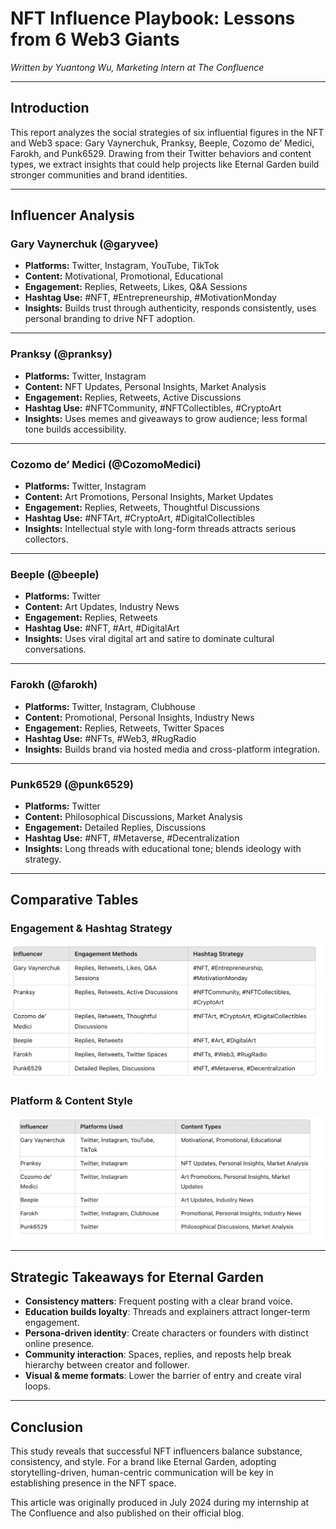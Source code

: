 # NFT Influence Playbook: Lessons from 6 Web3 Giants

_Written by Yuantong Wu, Marketing Intern at The Confluence_

---

## Introduction

This report analyzes the social strategies of six influential figures in the NFT and Web3 space: Gary Vaynerchuk, Pranksy, Beeple, Cozomo de’ Medici, Farokh, and Punk6529. Drawing from their Twitter behaviors and content types, we extract insights that could help projects like Eternal Garden build stronger communities and brand identities.

---

## Influencer Analysis

### Gary Vaynerchuk (@garyvee)

- **Platforms:** Twitter, Instagram, YouTube, TikTok
- **Content:** Motivational, Promotional, Educational
- **Engagement:** Replies, Retweets, Likes, Q&A Sessions
- **Hashtag Use:** #NFT, #Entrepreneurship, #MotivationMonday
- **Insights:** Builds trust through authenticity, responds consistently, uses personal branding to drive NFT adoption.

---

### Pranksy (@pranksy)

- **Platforms:** Twitter, Instagram
- **Content:** NFT Updates, Personal Insights, Market Analysis
- **Engagement:** Replies, Retweets, Active Discussions
- **Hashtag Use:** #NFTCommunity, #NFTCollectibles, #CryptoArt
- **Insights:** Uses memes and giveaways to grow audience; less formal tone builds accessibility.

---

### Cozomo de’ Medici (@CozomoMedici)

- **Platforms:** Twitter, Instagram
- **Content:** Art Promotions, Personal Insights, Market Updates
- **Engagement:** Replies, Retweets, Thoughtful Discussions
- **Hashtag Use:** #NFTArt, #CryptoArt, #DigitalCollectibles
- **Insights:** Intellectual style with long-form threads attracts serious collectors.

---

### Beeple (@beeple)

- **Platforms:** Twitter
- **Content:** Art Updates, Industry News
- **Engagement:** Replies, Retweets
- **Hashtag Use:** #NFT, #Art, #DigitalArt
- **Insights:** Uses viral digital art and satire to dominate cultural conversations.

---

### Farokh (@farokh)

- **Platforms:** Twitter, Instagram, Clubhouse
- **Content:** Promotional, Personal Insights, Industry News
- **Engagement:** Replies, Retweets, Twitter Spaces
- **Hashtag Use:** #NFTs, #Web3, #RugRadio
- **Insights:** Builds brand via hosted media and cross-platform integration.

---

### Punk6529 (@punk6529)

- **Platforms:** Twitter
- **Content:** Philosophical Discussions, Market Analysis
- **Engagement:** Detailed Replies, Discussions
- **Hashtag Use:** #NFT, #Metaverse, #Decentralization
- **Insights:** Long threads with educational tone; blends ideology with strategy.

---

## Comparative Tables

### Engagement & Hashtag Strategy

![Engagement and Hashtag Table](images/engagement_and_hashtags.png)

### Platform & Content Style

![Platform and Content Table](images/platforms_and_content.png)

---

## Strategic Takeaways for Eternal Garden

- **Consistency matters**: Frequent posting with a clear brand voice.
- **Education builds loyalty**: Threads and explainers attract longer-term engagement.
- **Persona-driven identity**: Create characters or founders with distinct online presence.
- **Community interaction**: Spaces, replies, and reposts help break hierarchy between creator and follower.
- **Visual & meme formats**: Lower the barrier of entry and create viral loops.

---

## Conclusion

This study reveals that successful NFT influencers balance substance, consistency, and style. For a brand like Eternal Garden, adopting storytelling-driven, human-centric communication will be key in establishing presence in the NFT space.

This article was originally produced in July 2024 during my internship at The Confluence and also published on their official blog.
